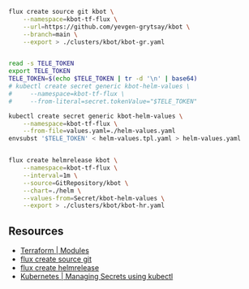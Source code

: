 ```sh
flux create source git kbot \
    --namespace=kbot-tf-flux \
    --url=https://github.com/yevgen-grytsay/kbot \
    --branch=main \
    --export > ./clusters/kbot/kbot-gr.yaml


read -s TELE_TOKEN
export TELE_TOKEN
TELE_TOKEN=$(echo $TELE_TOKEN | tr -d '\n' | base64)
# kubectl create secret generic kbot-helm-values \
#     --namespace=kbot-tf-flux \
#     --from-literal=secret.tokenValue="$TELE_TOKEN"

kubectl create secret generic kbot-helm-values \
    --namespace=kbot-tf-flux \
	--from-file=values.yaml=./helm-values.yaml
envsubst '$TELE_TOKEN' < helm-values.tpl.yaml > helm-values.yaml


flux create helmrelease kbot \
    --namespace=kbot-tf-flux \
    --interval=1m \
    --source=GitRepository/kbot \
    --chart=./helm \
    --values-from=Secret/kbot-helm-values \
    --export > ./clusters/kbot/kbot-hr.yaml
```

## Resources
- [Terraform | Modules](https://developer.hashicorp.com/terraform/language/modules)
- [flux create source git](https://fluxcd.io/flux/cmd/flux_create_source_git/)
- [flux create helmrelease](https://fluxcd.io/flux/cmd/flux_create_helmrelease/)
- [Kubernetes | Managing Secrets using kubectl](https://kubernetes.io/docs/tasks/configmap-secret/managing-secret-using-kubectl/)
